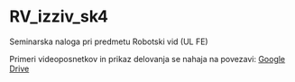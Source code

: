 # RV_izziv_sk4
Seminarska naloga pri predmetu Robotski vid (UL FE)

Primeri videoposnetkov in prikaz delovanja se nahaja na povezavi:
<a href="https://drive.google.com/drive/folders/10Jd7BtdS0cPqYwX1KFjaPRAEqrXxwKll?usp=sharing" target="_blank">Google Drive</a>

